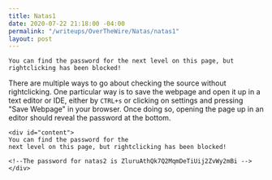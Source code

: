 ```yaml
---
title: Natas1
date: 2020-07-22 21:18:00 -04:00
permalink: "/writeups/OverTheWire/Natas/natas1"
layout: post
---
```


```
You can find the password for the next level on this page, but rightclicking has been blocked!
```
There are multiple ways to go about checking the source without rightclicking. One particular way is to save the webpage and open it up in a text editor or IDE, either by `CTRL+s` or clicking on settings and pressing "Save Webpage" in your browser. Once doing so, opening the page up in an editor should reveal the password at the bottom.

```
<div id="content">
You can find the password for the
next level on this page, but rightclicking has been blocked!

<!--The password for natas2 is ZluruAthQk7Q2MqmDeTiUij2ZvWy2mBi -->
</div>
```